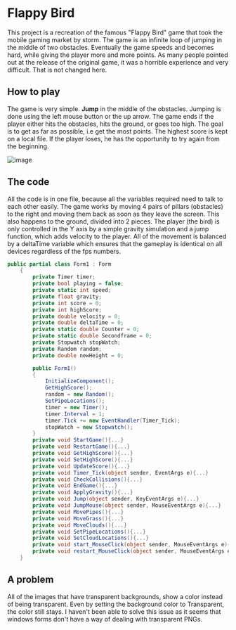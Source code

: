 # Flappy Bird 

This project is a recreation of the famous "Flappy Bird" game that took the mobile gaming market by storm. The game is an infinite loop of jumping in the middle of two obstacles. Eventually the game speeds and becomes hard, while giving the player more and more points. As many people pointed out at the release of the original game, it was a horrible experience and very difficult. That is not changed here.

## How to play

The game is very simple. **Jump** in the middle of the obstacles. Jumping is done using the left mouse button or the up arrow. The game ends if the player either hits the obstacles, hits the ground, or goes too high. The goal is to get as far as possible, i.e get the most points. The highest score is kept on a local file. If the player loses, he has the opportunity to try again from the beginning.

![image](https://user-images.githubusercontent.com/79922210/177042737-fbf5f1da-128a-494d-bc01-483cd3065468.png)

## The code

All the code is in one file, because all the variables required need to talk to each other easily. The game works by moving 4 pairs of pillars (obstacles) to the right and moving them back as soon as they leave the screen. This also happens to the ground, divided into 2 pieces. The player (the bird) is only controlled in the Y axis by a simple gravity simulation and a jump function, which adds velocity to the player. All of the movement is balanced by a deltaTime variable which ensures that the gameplay is identical on all devices regardless of the fps numbers.

```c#
public partial class Form1 : Form
    {
        private Timer timer;
        private bool playing = false;
        private static int speed;
        private float gravity;
        private int score = 0;
        private int highScore;
        private double velocity = 0;
        private double deltaTime = 0;
        private static double Counter = 0;
        private static double Secondframe = 0;
        private Stopwatch stopWatch;
        private Random random;
        private double newHeight = 0;

        public Form1()
        {
            InitializeComponent();
            GetHighScore();
            random = new Random();
            SetPipeLocations();
            timer = new Timer();
            timer.Interval = 1;
            timer.Tick += new EventHandler(Timer_Tick);
            stopWatch = new Stopwatch();
        }
        private void StartGame(){...}        
        private void RestartGame(){...}  
        private void GetHighScore(){...}  
        private void SetHighScore(){...}  
        private void UpdateScore(){...}  
        private void Timer_Tick(object sender, EventArgs e){...}  
        private void CheckCollisions(){...}  
        private void EndGame(){...}  
        private void ApplyGravity(){...}  
        private void Jump(object sender, KeyEventArgs e){...}  
        private void JumpMouse(object sender, MouseEventArgs e){...}  
        private void MovePipes(){...}  
        private void MoveGrass(){...}
        private void MoveClouds(){...}
        private void SetPipeLocations(){...}  
        private void SetCloudLocations(){...}
        private void start_MouseClick(object sender, MouseEventArgs e){...}  
        private void restart_MouseClick(object sender, MouseEventArgs e){...}  
    }
```

## A problem

All of the images that have transparent backgrounds, show a color instead of being transparent. Even by setting the background color to Transparent, the color still stays. I haven't been able to solve this issue as it seems that windows forms don't have a way of dealing with transparent PNGs.

